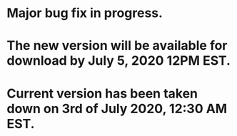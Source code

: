 # Major bug fix in progress. 

# The new version will be available for download by July 5, 2020 12PM EST.
# Current version has been taken down on 3rd of July 2020, 12:30 AM EST.
